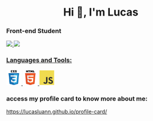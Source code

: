 <h1 align="center">Hi 👋, I'm Lucas</h1>
<h3 align="start">Front-end Student </h3>

<div>
  <a href="https://github.com/LucasLuann">
  <img height="180em" src="https://github-readme-stats.vercel.app/api?username=LucasLuann&show_icons=true&theme=dark&include_all_commits=true&count_private=true"/>
  <img height="180em" src="https://github-readme-stats.vercel.app/api/top-langs/?username=LucasLuann&layout=compact&langs_count=7&theme=dark"/>
</div>


<h3 align="left">Languages and Tools:</h3>
<p align="left"> <a href="https://www.w3schools.com/css/" target="_blank"> <img src="https://raw.githubusercontent.com/devicons/devicon/master/icons/css3/css3-original-wordmark.svg" alt="css3" width="40" height="40"/> </a> <a href="https://www.w3.org/html/" target="_blank"> <img src="https://raw.githubusercontent.com/devicons/devicon/master/icons/html5/html5-original-wordmark.svg" alt="html5" width="40" height="40"/> </a> <a href="https://developer.mozilla.org/en-US/docs/Web/JavaScript" target="_blank"> <img src="https://raw.githubusercontent.com/devicons/devicon/master/icons/javascript/javascript-original.svg" alt="javascript" width="40" height="40"/> </a> </p>

### access my profile card to know more about me:
https://lucasluann.github.io/profile-card/

